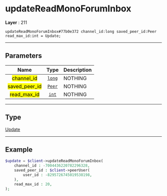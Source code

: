 # updateReadMonoForumInbox

**Layer** : 211

```tl
updateReadMonoForumInbox#77b0e372 channel_id:long saved_peer_id:Peer read_max_id:int = Update;
```

---

## Parameters

| Name | Type | Description |
| :---: | :---: | :--- |
| <mark>channel_id</mark> | [`long`](type/long) | NOTHING |
| <mark>saved_peer_id</mark> | [`Peer`](type/Peer) | NOTHING |
| <mark>read_max_id</mark> | [`int`](type/int) | NOTHING |

---

## Type

[Update](type/Update)

---

## Example

```php
$update = $client->updateReadMonoForumInbox(
	channel_id : -7004436220782296328,
	saved_peer_id : $client->peerUser(
		user_id : -8295726745019538198,
	),
	read_max_id : 20,
);
```